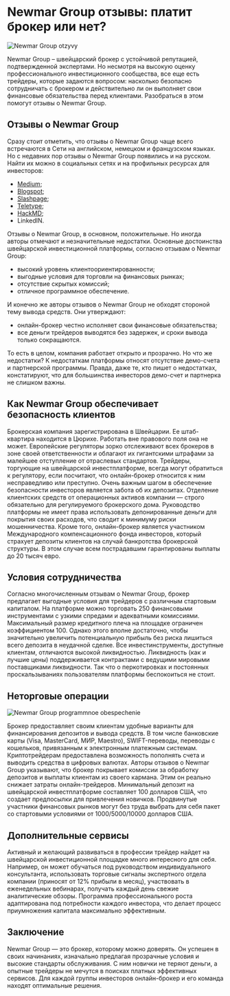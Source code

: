 # Newmar Group отзывы: платит брокер или нет?
![Newmar Group otzyvy](https://github.com/user-attachments/assets/9756bfa6-0a04-4fd4-b4fc-c9b5e83f6635)


Newmar Group – швейцарский брокер с устойчивой репутацией, подтвержденной экспертами. Но несмотря на высокую оценку профессионального инвестиционного сообщества, все еще есть трейдеры, которые задаются вопросом: насколько безопасно сотрудничать с брокером и действительно ли он выполняет свои финансовые обязательства перед клиентами. Разобраться в этом помогут отзывы о Newmar Group.
## Отзывы о Newmar Group
Сразу стоит отметить, что отзывы о Newmar Group чаще всего встречаются в Сети на английском, немецком и французском языках. Но с недавних пор отзывы о Newmar Group появились и на русском. Найти их можно в социальных сетях и на профильных ресурсах для инвесторов:
* [Medium](https://medium.com/@fedorgoncarenko799/newmar-group-%D0%BE%D1%82%D0%B7%D1%8B%D0%B2%D1%8B-%D0%BD%D0%BE%D0%B2%D0%BE%D0%B5-%D1%81%D0%BB%D0%BE%D0%B2%D0%BE-%D0%B2-%D0%B8%D0%BD%D0%B2%D0%B5%D1%81%D1%82%D0%B8%D1%80%D0%BE%D0%B2%D0%B0%D0%BD%D0%B8%D0%B8-ff8ff6d9bcfc);
* [Blogspot](https://newmargroup.blogspot.com/2024/09/newmar-group.html);
* [Slashpage](https://slashpage.com/newmar-group);
* [Teletype](https://teletype.in/@newmar_group/AGSDiuwjM6C);
* [HackMD](https://hackmd.io/@NewmarGroup/Bkoqcz0nA);
* LinkedIN.

Отзывы о Newmar Group, в основном, положительные. Но иногда авторы отмечают и незначительные недостатки.
Основные достоинства швейцарской инвестиционной платформы, согласно отзывам о Newmar Group:
* высокий уровень клиентоориентированности;
* выгодные условия для торговли на финансовых рынках;
* отсутствие скрытых комиссий;
* отличное программное обеспечение.
  
И конечно же авторы отзывов о Newmar Group не обходят стороной тему вывода средств. Они утверждают:
* онлайн-брокер честно исполняет свои финансовые обязательства;
* все деньги трейдеров выводятся без задержек, и сроки вывода только сокращаются.
  
То есть в целом, компания работает открыто и прозрачно. 
Но что же недостатки? К недостаткам платформы относят отсутствие демо-счета и партнерской программы. Правда, даже те, кто пишет о недостатках, констатируют, что для большинства инвесторов демо-счет и партнерка не слишком важны.
## Как Newmar Group обеспечивает безопасность клиентов
Брокерская компания зарегистрирована в Швейцарии. Ее штаб-квартира находится в Цюрихе. Работать вне правового поля она не может. Европейские регуляторы зорко отслеживают всех брокеров в зоне своей ответственности и облагают их гигантскими штрафами за малейшее отступление от отраслевых стандартов. Трейдеры, торгующие на швейцарской инвестплатформе, всегда могут обратиться к регулятору, если посчитают, что онлайн-брокер относится к ним несправедливо или преступно.
Очень важным шагом в обеспечение безопасности инвесторов является забота об их депозитах. Отделение клиентских средств от операционных активов компании — строго обязательно для регулируемого брокерского дома. Руководство платформы не имеет права использовать депонированные деньги для покрытия своих расходов, что сводит к минимуму риски мошенничества.
Кроме того, онлайн-брокер является участником Международного компенсационного фонда инвесторов, который страхует депозиты клиентов на случай банкротства брокерской структуры. В этом случае всем пострадавшим гарантированы выплаты до 20 тысяч евро.
## Условия сотрудничества 
Согласно многочисленным отзывам о Newmar Group, брокер предлагает выгодные условия для трейдеров с различным стартовым капиталом. На платформе можно торговать 250 финансовыми инструментами с узкими спредами и адекватными комиссиями. Максимальный размер кредитного плеча на площадке ограничен коэффициентом 100. Однако этого вполне достаточно, чтобы значительно увеличить потенциальную прибыль без риска лишиться всего депозита в неудачной сделке.
Все инвестинструменты, доступные клиентам, отличаются высокой ликвидностью. Ликвидность (как и лучшие цены) поддерживается контрактами с ведущими мировыми поставщиками ликвидности. Так что о перкотировках и постоянных проскальзываниях пользователям платформы беспокоиться не стоит.
## Неторговые операции
![Newmar Group programmnoe obespechenie](https://github.com/user-attachments/assets/08333cc3-f106-4601-88f8-72fecd80e4a4)

Брокер предоставляет своим клиентам удобные варианты для финансирования депозитов и вывода средств. В том числе банковские карты (Visa, MasterCard, МИР, Maestro), SWIFT-переводы, переводы с кошельков, привязанным к электронным платежным системам. Криптотрейдерам предоставлена возможность пополнять счета и выводить средства в цифровых валютах.
Авторы отзывов о Newmar Group указывают, что брокер покрывает комиссии за обработку депозитов и выплаты клиентам из своего кармана. Этим он реально снижает затраты онлайн-трейдеров.
Минимальный депозит на швейцарской инвестплатформе составляет 100 долларов США, что создает предпосылки для привлечения новичков. Продвинутые участники финансовых рынков могут без труда выбрать для себя пакет со стартовыми условиями от 1000/5000/10000 долларов США. 
## Дополнительные сервисы
Активный и желающий развиваться в профессии трейдер найдет на швейцарской инвестиционной площадке много интересного для себя. Например, он может обучаться под руководством индивидуального консультанта, использовать торговые сигналы экспертного отдела компании (приносят от 12% прибыли в месяц), участвовать в еженедельных вебинарах, получать каждый день свежие аналитические обзоры.
Программа профессионального роста адаптирована под потребности каждого инвестора, что делает процесс приумножения капитала максимально эффективным.

## Заключение
Newmar Group — это брокер, которому можно доверять. Он успешен в своих начинаниях, изначально предлагая прозрачные условия и высокие стандарты обслуживания. С ним новички не теряют деньги, а опытные трейдеры не мечутся в поисках платных эффективных сервисов. Для каждой группы инвесторов онлайн-брокер и его команда находят оптимальные решения.

